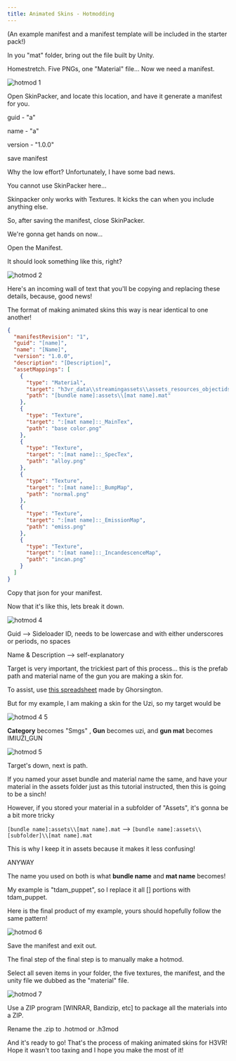```yaml
---
title: Animated Skins - Hotmodding
---
```


(An example manifest and a manifest template will be included in the starter pack!)

In you "mat" folder, bring out the file built by Unity.

Homestretch. Five PNGs, one "Material" file... Now we need a manifest.

![hotmod 1](images/hotmod/hotmod_1.png)

Open SkinPacker, and locate this location, and have it generate a manifest for you.

guid - "a"

name - "a"

version - "1.0.0"

save manifest

Why the low effort? Unfortunately, I have some bad news.

You cannot use SkinPacker here...

Skinpacker only works with Textures. It kicks the can when you include anything else.

So, after saving the manifest, close SkinPacker.

We're gonna get hands on now...

Open the Manifest.

It should look something like this, right?

![hotmod 2](images/hotmod/hotmod_2.png)

Here's an incoming wall of text that you'll be copying and replacing these details, because, good news!

The format of making animated skins this way is near identical to one another!

```json
{
  "manifestRevision": "1",
  "guid": "[name]",
  "name": "[Name]",
  "version": "1.0.0",
  "description": "[Description]",
  "assetMappings": [
    {
      "type": "Material",
      "target": "h3vr_data\\streamingassets\\assets_resources_objectids_weaponry_[category]\\[gun]:[gun mat]",
      "path": "[bundle name]:assets\\[mat name].mat"
    },
    {
      "type": "Texture",
      "target": ":[mat name]::_MainTex",
      "path": "base color.png"
    },
    {
      "type": "Texture",
      "target": ":[mat name]::_SpecTex",
      "path": "alloy.png"
    },
    {
      "type": "Texture",
      "target": ":[mat name]::_BumpMap",
      "path": "normal.png"
    },
    {
      "type": "Texture",
      "target": ":[mat name]::_EmissionMap",
      "path": "emiss.png"
    },
    {
      "type": "Texture",
      "target": ":[mat name]::_IncandescenceMap",
      "path": "incan.png"
    }
  ]
}
```

Copy that json for your manifest.

Now that it's like this, lets break it down.

![hotmod 4](images/hotmod/hotmod_4.png)

Guid --> Sideloader ID, needs to be lowercase and with either underscores or periods, no spaces

Name & Description --> self-explanatory

Target is very important, the trickiest part of this process... this is the prefab path and material name of the gun you
are making a skin for.

To assist,
use [this spreadsheet](https://docs.google.com/spreadsheets/d/1Mjeo410-2wgou9JHSb_I1VltNTyzNXZX_EwhMNsfH6Y/edit#gid=1966002968)
made by Ghorsington.

But for my example, I am making a skin for the Uzi, so my target would be

![hotmod 4 5](images/hotmod/hotmod_4_5.png)

**Category** becomes "Smgs" , **Gun** becomes uzi, and **gun mat** becomes IMIUZI_GUN

![hotmod 5](images/hotmod/hotmod_5.png)

Target's down, next is path.

If you named your asset bundle and material name the same, and have your material in the assets folder just as this
tutorial instructed, then this is going to be a sinch!

However, if you stored your material in a subfolder of "Assets", it's gonna be a bit more tricky

`[bundle name]:assets\\[mat name].mat` --> `[bundle name]:assets\\[subfolder]\\[mat name].mat`

This is why I keep it in assets because it makes it less confusing!

ANYWAY

The name you used on both is what **bundle name** and **mat name** becomes!

My example is "tdam_puppet", so I replace it all [] portions with tdam_puppet.

Here is the final product of my example, yours should hopefully follow the same pattern!

![hotmod 6](images/hotmod/hotmod_6.png)

Save the manifest and exit out.

The final step of the final step is to manually make a hotmod.

Select all seven items in your folder, the five textures, the manifest, and the unity file we dubbed as the "material"
file.

![hotmod 7](images/hotmod/hotmod_7.png)

Use a ZIP program [WINRAR, Bandizip, etc] to package all the materials into a ZIP.

Rename the .zip to .hotmod or .h3mod

And it's ready to go! That's the process of making animated skins for H3VR! Hope it wasn't too taxing and I hope you
make the most of it!
